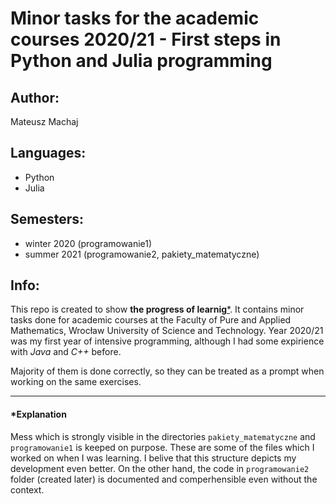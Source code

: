 # Minor tasks for the academic courses 2020/21 - First steps in Python and Julia programming
## Author: 
Mateusz Machaj
## Languages:
- Python
- Julia
## Semesters: 
- winter 2020 (programowanie1)
- summer 2021 (programowanie2, pakiety_matematyczne)
## Info:
This repo is created to show **the progress of learnig**[*](####*Explanation). It contains minor tasks done for academic courses at the Faculty of Pure and Applied Mathematics, Wrocław University of Science and Technology.
Year 2020/21 was my first year of intensive programming, although I had some expirience with *Java* and *C++* before.

Majority of them is done correctly, so they can be treated as a prompt when working on the same exercises.

---
#### *Explanation
Mess which is strongly visible in the directories `pakiety_matematyczne` and `programowanie1` is keeped on purpose. These are some of the files which I worked on when I was learning. I belive that this structure depicts my development even better. On the other hand, the code in `programowanie2` folder (created later) is documented and comperhensible even without the context.
